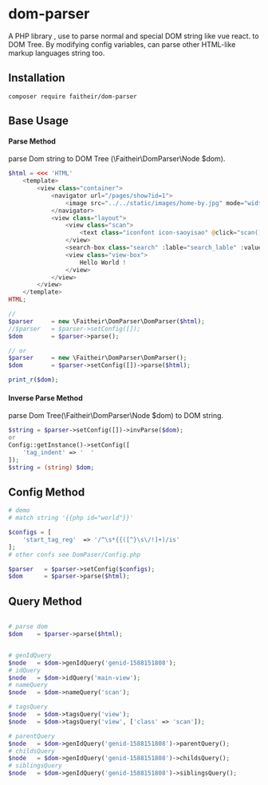 # dom-parser

A PHP library , use to parse normal and special DOM string like vue react. to DOM Tree. 
By modifying config variables, can parse other HTML-like markup languages string too.

## Installation
    composer require faitheir/dom-parser

## Base Usage
#### Parse Method
parse Dom string to DOM Tree (\Faitheir\DomParser\Node $dom).
```php
$html = <<< 'HTML'
    <template>
        <view class="container">
            <navigator url="/pages/show?id=1">
                <image src="../../static/images/home-by.jpg" mode="widthFix"></image>
            </navigator>
            <view class="layout">
                <view class="scan">
                    <text class="iconfont icon-saoyisao" @click="scan()"></text>
                </view>
                <search-box class="search" :lable="search_lable" :value="serch" />
                <view class="view-box">
                    Hello World !
                </view>
            </view>
        </view>
    </template>
HTML;

//
$parser     = new \Faitheir\DomParser\DomParser($html);
//$parser   = $parser->setConfig([]);
$dom        = $parser->parse();

// or
$parser     = new \Faitheir\DomParser\DomParser();
$dom        = $parser->setConfig([])->parse($html);

print_r($dom);
```

#### Inverse Parse Method
parse Dom Tree(\Faitheir\DomParser\Node $dom) to DOM string.
```php
$string = $parser->setConfig([])->invParse($dom);
or
Config::getInstance()->setConfig([
    'tag_indent' => '  '
]);
$string = (string) $dom;
```

## Config Method
```php
# demo
# match string '{{php id="world"}}'

$configs = [
    'start_tag_reg'  => '/^\s*{{([^}\s\/!]+)/is'
];
# other confs see DomPaser/Config.php

$parser   = $parser->setConfig($configs);
$dom      = $parser->parse($html);
```


## Query Method
```php

# parse dom
$dom    = $parser->parse($html);


# genIdQuery
$node   = $dom->genIdQuery('genid-1588151808');
# idQuery
$node   = $dom->idQuery('main-view');
# nameQuery
$node   = $dom->nameQuery('scan');

# tagsQuery
$node   = $dom->tagsQuery('view');
$node   = $dom->tagsQuery('view', ['class' => 'scan']);

# parentQuery
$node   = $dom->genIdQuery('genid-1588151808')->parentQuery();
# childsQuery
$node   = $dom->genIdQuery('genid-1588151808')->childsQuery();
# siblingsQuery
$node   = $dom->genIdQuery('genid-1588151808')->siblingsQuery();
```